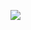 ![](https://kroki.io/mermaid/svg/eNq1Uk1PwzAMvfMrrJ7XdBu3HiYhQCC-xcYJcTCtu2a0SYi9AUL8d9J2TEJsQmgjhxyenff8Xsz0PCeT0ZHGqcd6D8Jx6EVn2qERePT2hcn_wAO2CHCLL3vi0ahDUzg5nkAp4jhNEpZ5rolVxqqkirV50qrQCb1i7SpC5xJ22PJgJnqBQt_Ir2wAvJ6WAraAL4FbYmcNUwrDfh-uz7verhqHQZYjpXA6ubyA3Gbzmox0XTmtFdrWRY3ahDKvtbIDJ1ISHI7HUOiKNhrZ1X-oGe_9p5GzX3ysZCoqWpXV6_CSyeQMCFMS8M3-skBhPczYGshRcDcxNEyq4dw2iA053L9DlFkjYTGjFKJ2UzUDIb9FPYiCPDX4sD_cjwfxIIKPHiil4OHvod2Fu4mL2_B9yI885TC-OYBPhWFOHg)